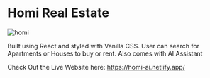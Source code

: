 # Homi Real Estate

![homi](https://github.com/khanahmed22/Homi-Real-Estate/assets/149488316/245a7220-aa93-4a5e-ae8b-23096e55baa4)

Built using React and styled with Vanilla CSS. User can search for
Apartments or Houses to buy or rent. Also comes with AI Assistant

Check Out the Live Website here: 
 https://homi-ai.netlify.app/


